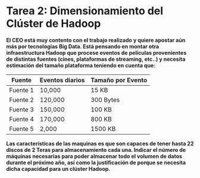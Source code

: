 # Tarea 2: Dimensionamiento del Clúster de Hadoop

<strong>El CEO está muy contento con el trabajo realizado y quiere apostar aún más por tecnologías Big Data. Está pensando en montar otra infraestructura Hadoop que procese eventos de películas provenientes de distintas fuentes (cines, plataformas de streaming, etc..) y necesita estimación del tamaño plataforma teniendo en cuenta que:

| Fuente    | Eventos diarios | Tamaño por Evento |
|-----------|-----------------|-------------------|
| Fuente 1  | 10,000          | 15 KB             |
| Fuente 2  | 120,000         | 300 Bytes         |
| Fuente 3  | 150,000         | 100 KB            |
| Fuente 4  | 170,000         | 800 KB            |
| Fuente 5  | 2,000           | 1500 KB           |

Las características de las maquinas es que son capaces de tener hasta 22 discos de 2 Teras para almacenamiento cada una. Indicar el número de máquinas necesarias para poder almacenar todo el volumen de datos durante el próximo año, así como la justificación de porque se necesita dicha capacidad para un clúster Hadoop.</strong>



